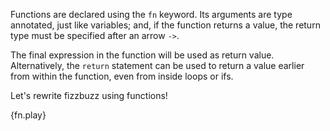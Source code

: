 Functions are declared using the `fn` keyword. Its arguments are type
annotated, just like variables; and, if the function returns a value, the
return type must be specified after an arrow `->`.

The final expression in the function will be used as return value.
Alternatively, the `return` statement can be used to return a value earlier
from within the function, even from inside loops or ifs.

Let's rewrite fizzbuzz using functions!

{fn.play}
